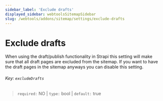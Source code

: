 ```yaml
---
sidebar_label: 'Exclude drafts'
displayed_sidebar: webtoolsSitemapSidebar
slug: /webtools/addons/sitemap/settings/exclude-drafts
---
```


# Exclude drafts

When using the draft/publish functionality in Strapi this setting will make sure that all draft pages are excluded from the sitemap. If you want to have the draft pages in the sitemap anyways you can disable this setting.

###### Key: `excludeDrafts`

> `required:` NO | `type:` bool | `default:` true
